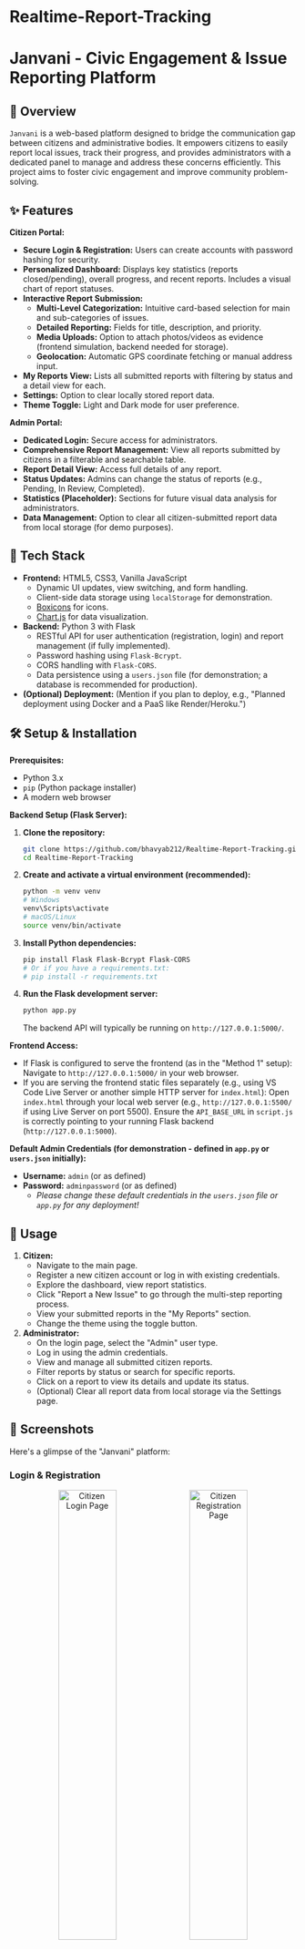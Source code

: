 # Realtime-Report-Tracking
# Janvani - Civic Engagement & Issue Reporting Platform

## 🌟 Overview

`Janvani` is a web-based platform designed to bridge the communication gap between citizens and administrative bodies. It empowers citizens to easily report local issues, track their progress, and provides administrators with a dedicated panel to manage and address these concerns efficiently. This project aims to foster civic engagement and improve community problem-solving.

## ✨ Features

**Citizen Portal:**
*   **Secure Login & Registration:** Users can create accounts with password hashing for security.
*   **Personalized Dashboard:** Displays key statistics (reports closed/pending), overall progress, and recent reports. Includes a visual chart of report statuses.
*   **Interactive Report Submission:**
    *   **Multi-Level Categorization:** Intuitive card-based selection for main and sub-categories of issues.
    *   **Detailed Reporting:** Fields for title, description, and priority.
    *   **Media Uploads:** Option to attach photos/videos as evidence (frontend simulation, backend needed for storage).
    *   **Geolocation:** Automatic GPS coordinate fetching or manual address input.
*   **My Reports View:** Lists all submitted reports with filtering by status and a detail view for each.
*   **Settings:** Option to clear locally stored report data.
*   **Theme Toggle:** Light and Dark mode for user preference.

**Admin Portal:**
*   **Dedicated Login:** Secure access for administrators.
*   **Comprehensive Report Management:** View all reports submitted by citizens in a filterable and searchable table.
*   **Report Detail View:** Access full details of any report.
*   **Status Updates:** Admins can change the status of reports (e.g., Pending, In Review, Completed).
*   **Statistics (Placeholder):** Sections for future visual data analysis for administrators.
*   **Data Management:** Option to clear all citizen-submitted report data from local storage (for demo purposes).

## 🚀 Tech Stack

*   **Frontend:** HTML5, CSS3, Vanilla JavaScript
    *   Dynamic UI updates, view switching, and form handling.
    *   Client-side data storage using `localStorage` for demonstration.
    *   [Boxicons](https://boxicons.com/) for icons.
    *   [Chart.js](https://www.chartjs.org/) for data visualization.
*   **Backend:** Python 3 with Flask
    *   RESTful API for user authentication (registration, login) and report management (if fully implemented).
    *   Password hashing using `Flask-Bcrypt`.
    *   CORS handling with `Flask-CORS`.
    *   Data persistence using a `users.json` file (for demonstration; a database is recommended for production).
*   **(Optional) Deployment:** (Mention if you plan to deploy, e.g., "Planned deployment using Docker and a PaaS like Render/Heroku.")

## 🛠️ Setup & Installation

**Prerequisites:**
*   Python 3.x
*   `pip` (Python package installer)
*   A modern web browser

**Backend Setup (Flask Server):**

1.  **Clone the repository:**
    ```bash
    git clone https://github.com/bhavyab212/Realtime-Report-Tracking.git
    cd Realtime-Report-Tracking
    ```
2.  **Create and activate a virtual environment (recommended):**
    ```bash
    python -m venv venv
    # Windows
    venv\Scripts\activate
    # macOS/Linux
    source venv/bin/activate
    ```
3.  **Install Python dependencies:**
    ```bash
    pip install Flask Flask-Bcrypt Flask-CORS
    # Or if you have a requirements.txt:
    # pip install -r requirements.txt
    ```
4.  **Run the Flask development server:**
    ```bash
    python app.py
    ```
    The backend API will typically be running on `http://127.0.0.1:5000/`.

**Frontend Access:**

*   If Flask is configured to serve the frontend (as in the "Method 1" setup):
    Navigate to `http://127.0.0.1:5000/` in your web browser.
*   If you are serving the frontend static files separately (e.g., using VS Code Live Server or another simple HTTP server for `index.html`):
    Open `index.html` through your local web server (e.g., `http://127.0.0.1:5500/` if using Live Server on port 5500). Ensure the `API_BASE_URL` in `script.js` is correctly pointing to your running Flask backend (`http://127.0.0.1:5000`).

**Default Admin Credentials (for demonstration - defined in `app.py` or `users.json` initially):**
*   **Username:** `admin` (or as defined)
*   **Password:** `adminpassword` (or as defined)
    *   *Please change these default credentials in the `users.json` file or `app.py` for any deployment!*

## 📖 Usage

1.  **Citizen:**
    *   Navigate to the main page.
    *   Register a new citizen account or log in with existing credentials.
    *   Explore the dashboard, view report statistics.
    *   Click "Report a New Issue" to go through the multi-step reporting process.
    *   View your submitted reports in the "My Reports" section.
    *   Change the theme using the toggle button.
2.  **Administrator:**
    *   On the login page, select the "Admin" user type.
    *   Log in using the admin credentials.
    *   View and manage all submitted citizen reports.
    *   Filter reports by status or search for specific reports.
    *   Click on a report to view its details and update its status.
    *   (Optional) Clear all report data from local storage via the Settings page.

## 📸 Screenshots

Here's a glimpse of the "Janvani" platform:

### Login & Registration
<p align="center">
  <img src=".Project_images/Janvani/Login_page/login_citizen.png" alt="Citizen Login Page" width="45%">
  <img src=".Project_images/Janvani/Login_page/login_registration.png" alt="Citizen Registration Page" width="45%">
  <br>
  <img src=".Project_images/Janvani/Login_page/login_admin.png" alt="Admin Login Page" width="45%">
</p>
*Caption: Secure and distinct login/registration flows for citizens and administrators.*

---

### Citizen Dashboard & Reporting
<p align="center">
  <img src=".Project_images/Janvani/Citizen_dashboard/citizen_dashboard_main.png" alt="Citizen Dashboard Overview" width="30%">
  <img src=".Project_images/Janvani/Citizen_dashboard/citizen_dashboard_reports_list.png" alt="Citizen My Reports List" width="30%">
  <img src=".Project_images/Janvani/Citizen_dashboard/citizen_dashboard_report_detail.png" alt="Citizen Report Detail View" width="30%">
  <br>
  <img src=".Project_images/Janvani/Citizen_dashboard/citizen_dashboard_select_category.png" alt="Report Issue - Category Selection" width="30%">
  <img src=".Project_images/Janvani/Citizen_dashboard/citizen_dashboard_select_subcategory1.png" alt="Report Issue - Subcategory Selection" width="30%">
  <img src=".Project_images/Janvani/Citizen_dashboard/citizen_dashboard_submit_report_form.png" alt="Report Issue - Details Form" width="30%">
  <br>
  <img src=".Project_images/Janvani/Citizen_dashboard/citizen_dashboard_progress.png" alt="Citizen Progress View" width="30%">
  <img src=".Project_images/Janvani/Citizen_dashboard/citizen_dashboard_report_status.png" alt="Citizen Report Status Example" width="30%">
</p>
*Caption: Citizens have a personalized dashboard to report issues through a guided multi-level category selection, upload evidence, specify location, and track the status of their submissions.*

---

### Admin Dashboard
<p align="center">
  <img src=".Project_images/Janvani/Admin_dashboard/admin_dashboard_all_reports.png" alt="Admin All Reports View" width="45%">
  <img src=".Project_images/Janvani/Admin_dashboard/admin_dashboard_report_detail_status.png" alt="Admin Report Detail with Status Update" width="45%">
  <br>
  <img src=".Project_images/Janvani/Admin_dashboard/admin_dashboard_statistics.png" alt="Admin Statistics View (Placeholder)" width="45%">
</p>
*Caption: Administrators have a comprehensive panel to view all citizen reports, filter them, inspect details, update statuses, and (in future) view overall statistics.*

##  Future Development

*   **Full Backend Integration:** Migrate report data storage from `localStorage` to a robust database (e.g., PostgreSQL, SQLite) managed by the Flask backend.
*   **Real-time Notifications:** Implement notifications for citizens when their report status is updated by an admin.
*   **Admin User Management:** Allow super-admins to create and manage other admin accounts.
*   **Advanced Analytics:** More detailed charts and statistics for administrators.
*   **File Storage:** Implement proper server-side storage for uploaded images/videos.
*   **User Profile Management:** Allow users to update their profile information and change passwords.
*   **Deployment:** Deploy the application to a cloud platform for public access.

## 🤝 Contributing

Contributions, issues, and feature requests are welcome! Feel free to check [issues page](https://github.com/bhavyab212/Realtime-Report-Tracking/issues).

This will give visitors to your GitHub page a good understanding of what your project is about and how to get it running. Good luck!

